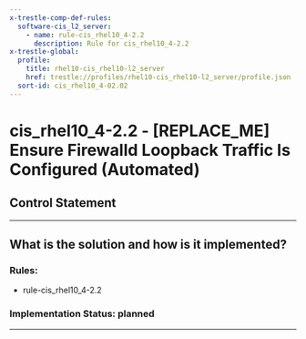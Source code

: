 ```yaml
---
x-trestle-comp-def-rules:
  software-cis_l2_server:
    - name: rule-cis_rhel10_4-2.2
      description: Rule for cis_rhel10_4-2.2
x-trestle-global:
  profile:
    title: rhel10-cis_rhel10-l2_server
    href: trestle://profiles/rhel10-cis_rhel10-l2_server/profile.json
  sort-id: cis_rhel10_4-02.02
---
```


# cis_rhel10_4-2.2 - \[REPLACE_ME\] Ensure Firewalld Loopback Traffic Is Configured (Automated)

## Control Statement

______________________________________________________________________

## What is the solution and how is it implemented?

<!-- For implementation status enter one of: implemented, partial, planned, alternative, not-applicable -->

<!-- Note that the list of rules under ### Rules: is read-only and changes will not be captured after assembly to JSON -->

<!-- Add control implementation description here for control: cis_rhel10_4-2.2 -->

### Rules:

  - rule-cis_rhel10_4-2.2

### Implementation Status: planned

______________________________________________________________________
